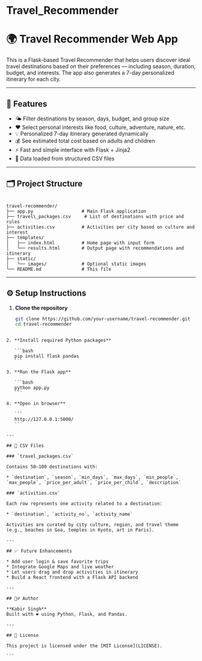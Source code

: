 # Travel_Recommender
# 🌍 Travel Recommender Web App

This is a Flask-based Travel Recommender that helps users discover ideal travel destinations based on their preferences — including season, duration, budget, and interests. The app also generates a 7-day personalized itinerary for each city.

---

## 🚀 Features

- 🌤 Filter destinations by season, days, budget, and group size
- ❤️ Select personal interests like food, culture, adventure, nature, etc.
- 💡 Personalized 7-day itinerary generated dynamically
- 💰 See estimated total cost based on adults and children
- ⚡ Fast and simple interface with Flask + Jinja2
- 📄 Data loaded from structured CSV files

---

## 🗂️ Project Structure

```

travel-recommender/
├── app.py                  # Main Flask application
├── travel\_packages.csv     # List of destinations with price and rules
├── activities.csv          # Activities per city based on culture and interest
├── templates/
│   ├── index.html          # Home page with input form
│   └── results.html        # Output page with recommendations and itinerary
├── static/
│   └── images/             # Optional static images
└── README.md               # This file

````

---

## ⚙️ Setup Instructions

1. **Clone the repository**
   ```bash
   git clone https://github.com/your-username/travel-recommender.git
   cd travel-recommender
````

2. **Install required Python packages**

   ```bash
   pip install flask pandas
   ```

3. **Run the Flask app**

   ```bash
   python app.py
   ```

4. **Open in browser**

   ```
   http://127.0.0.1:5000/
   ```

---

## 📁 CSV Files

### `travel_packages.csv`

Contains 50–100 destinations with:

* `destination`, `season`, `min_days`, `max_days`, `min_people`, `max_people`, `price_per_adult`, `price_per_child`, `description`

### `activities.csv`

Each row represents one activity related to a destination:

* `destination`, `activity_no`, `activity_name`

Activities are curated by city culture, region, and travel theme (e.g., beaches in Goa, temples in Kyoto, art in Paris).

---

## ✅ Future Enhancements

* Add user login & save favorite trips
* Integrate Google Maps and live weather
* Let users drag and drop activities in itinerary
* Build a React frontend with a Flask API backend

---

## 🙋‍♂️ Author

**Kabir Singh**
Built with ❤️ using Python, Flask, and Pandas.

---

## 📄 License

This project is licensed under the [MIT License](LICENSE).

```

